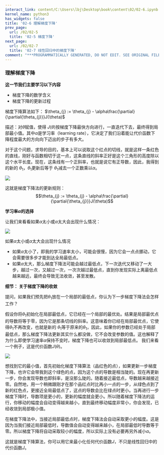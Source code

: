 ```yaml
---
interact_link: content/C:\Users\lbj\Desktop\book\content\02/02-6.ipynb
kernel_name: python3
has_widgets: false
title: '02-6 理解梯度下降'
prev_page:
  url: /02/02-5
  title: '02-5 梯度下降'
next_page:
  url: /02/02-7
  title: '02-7 线性回归中的梯度下降'
comment: "***PROGRAMMATICALLY GENERATED, DO NOT EDIT. SEE ORIGINAL FILES IN /content***"
---
```


### 理解梯度下降

**这一节我们主要学习以下内容**

+ 梯度下降的数学含义
+ 梯度下降的更新过程


梯度下降算法如下： 
$\theta_{j} := \theta_{j} - \alpha\frac{\partial}{\partial{\theta_{j}}}J(\theta)$

描述：对$\theta$赋值，使得 $J(\theta)$按梯度下降最快方向进行，一直迭代下去，最终得到局部最小值。其中$\alpha$是学习率（learning rate），它决定了我们沿着能让代价函数下降程度最大的方向向下迈出的步子有多大。 

对于这个问题，求导的目的，基本上可以说取这个红点的切线，就是这样一条红色的直线，刚好与函数相切于这一点，这条直线的斜率正好是这个三角形的高度除以这个水平长度。现在，这条线有一个正斜率，也就是说它有正导数，因此，我得到的新的 $\theta_{1}$，$\theta_{1}$更新后等于 $\theta_{1}$减去一个正数乘以$\alpha$。 

![](https://i.loli.net/2018/11/30/5c00c7f847c23.png)

这就是梯度下降法的更新规则： $$\theta_{j} := \theta_{j} - \alpha\frac{\partial}{\partial{\theta_{j}}}J(\theta)$$

**学习率$\alpha$的选择**

让我们来看看如果$\alpha$太小或$\alpha$太大会出现什么情况： 

![](https://i.loli.net/2018/11/30/5c00c82c21491.png)



如果$\alpha$太小或$\alpha$太大会出现什么情况


+ 如果$\alpha$太小了，即我的学习速率太小，可能会很慢，因为它会一点点挪动，它会需要很多步才能到达全局最低点。     
+ 如果$\alpha$太大，那么梯度下降法可能会越过最低点，下一次迭代又移动了一大步，越过一次，又越过一次，一次次越过最低点，直到你发现实际上离最低点越来越远，最终会导致无法收敛，甚至发散。 

**细节： 关于梯度下降的收敛**
 
提问，如果我们预先把$\theta_{1}$放在一个局部的最低点，你认为下一步梯度下降法会怎样工作？

假设你将$\theta_{1}$初始化在局部最低点，它已经在一个局部的最优处。结果是局部最优点的导数将等于零，因为它是那条切线的斜率。这意味着你已经在局部最优点，它使得$\theta_{1}$不再改变，也就是新的 $\theta_{1}$等于原来的$\theta_{1}$，因此，如果你的参数已经处于局部最低点，那么梯度下降法更新其实什么都没做，它不会改变参数的值。这也解释了为什么即使学习速率$\alpha$保持不变时，梯度下降也可以收敛到局部最低点。 我们来看一个例子，这是代价函数$J(\theta)$。 

![](https://i.loli.net/2018/11/30/5c00cadc247b7.png)

想找到它的最小值，首先初始化梯度下降算法（品红色的点），如果更新一步梯度下降，也许它会带我到这个绿色的点，因为这个点的导数是相当陡的。现在再更新一步，你会发现导数也即斜率，是没那么陡的。随着接近最低点，导数越来越接近零。自然地，用一个稍微跟刚才在那个品红点时比再小一点的一步，从绿色点到了新的红色点，更接近全局最低点了，这点的导数会比在绿点时更小。当再进行一步梯度下降时，导数项是更小的，更新的幅度就会更小。所以随着梯度下降法的运行，你移动的幅度会自动变得越来越小，直到最终移动幅度非常小，你会发现，已经收敛到局部极小值。

在梯度下降法中，当接近局部最低点时，梯度下降法会自动采取更小的幅度。这是因为当我们接近局部最低时，导数值会自动变得越来越小，在局部最低时导数等于零。所以梯度下降将自动采取较小的幅度，所以实际上没有必要再另外减小$\alpha$。

这就是梯度下降算法，你可以用它来最小化任何代价函数$J$，不只是线性回归中的代价函数$J$。
